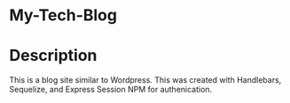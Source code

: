 # My-Tech-Blog
# Description
This is a blog site similar to Wordpress. 
This was created with Handlebars, Sequelize, and Express Session NPM for authenication.
